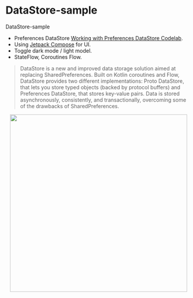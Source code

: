 # DataStore-sample
DataStore-sample

-   Preferences DataStore [Working with Preferences DataStore Codelab](https://developer.android.com/codelabs/android-preferences-datastore#0).
-   Using [Jetpack Compose](https://developer.android.com/jetpack/compose) for UI.
-   Toggle dark mode / light model.
-   StateFlow, Coroutines Flow.

> DataStore is a new and improved data storage solution aimed at replacing SharedPreferences. Built on Kotlin coroutines and Flow, DataStore provides two different implementations: Proto DataStore, that lets you store typed objects (backed by protocol buffers) and Preferences DataStore, that stores key-value pairs. Data is stored asynchronously, consistently, and transactionally, overcoming some of the drawbacks of SharedPreferences.

<p align="center">
    <img src="demo.gif" height="480" >
</p>
